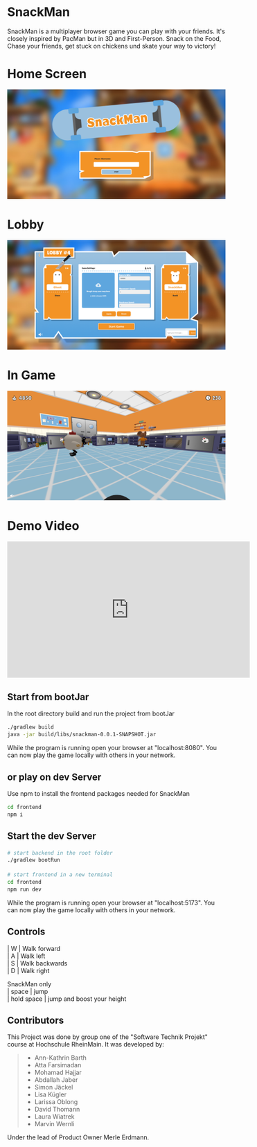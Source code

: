 # SnackMan

SnackMan is a multiplayer browser game you can play with your friends. It's closely inspired by PacMan but in 3D and First-Person. Snack on the Food, Chase your friends, get stuck on chickens und skate your way to victory!

# Home Screen

![Home Screen](/doku/main.png "Home Screen")

# Lobby 

![Lobby Screen](/doku/lobby.png "Lobby Screen")

# In Game

![Lobby Screen](/doku/In%20Game2.png "In Game")

# Demo Video

<iframe width="560" height="315" src="https://www.youtube.com/embed/g0UpAkZlYK4?si=FGdpQs1SCBH0GMIf" title="YouTube video player" frameborder="0" allow="accelerometer; autoplay; clipboard-write; encrypted-media; gyroscope; picture-in-picture; web-share" referrerpolicy="strict-origin-when-cross-origin" allowfullscreen></iframe>

## Start from bootJar
In the root directory build and run the project from bootJar

```bash
./gradlew build
java -jar build/libs/snackman-0.0.1-SNAPSHOT.jar
```

While the program is running open your browser at "localhost:8080".
You can now play the game locally with others in your network.

## or play on dev Server

Use npm to install the frontend packages needed for SnackMan

```bash
cd frontend
npm i
```

## Start the dev Server

```bash
# start backend in the root folder
./gradlew bootRun

# start frontend in a new terminal
cd frontend
npm run dev
```

While the program is running open your browser at "localhost:5173".
You can now play the game locally with others in your network.


## Controls
| W | Walk forward \
| A | Walk left \
| S | Walk backwards \
| D | Walk right 


SnackMan only \
| space | jump \
| hold space | jump and boost your height 


## Contributors
This Project was done by group one of the "Software Technik Projekt" course at Hochschule RheinMain.
It was developed by:
> - Ann-Kathrin Barth
> - Atta Farsimadan
> - Mohamad Hajjar
> - Abdallah Jaber 
> - Simon Jäckel
> - Lisa Kügler
> - Larissa Oblong
> - David Thomann
> - Laura Wiatrek
> - Marvin Wernli

Under the lead of Product Owner Merle Erdmann.
